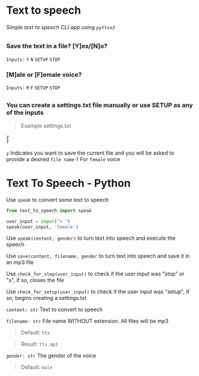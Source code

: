 # Text to speech
###### Simple text to speech CLI app using `pyttsx3`

### Save the text in a file? [Y]es/[N]o?
`Inputs:`
`Y` `N` `SETUP` `STOP`

### [M]ale or [F]emale voice?
`Inputs:`
`M` `F` `SETUP` `STOP`

##
### You can create a settings.txt file manually or use SETUP as any of the inputs
>Example settings.txt
```
y
f
```
`y` Indicates you want to save the current file and you will be asked to provide a desired `file name`
`f` For `female` voice

# Text To Speech - Python

Use `speak` to convert some text to speech
```py
from text_to_speech import speak

user_input = input("> ")
speak(user_input, 'female')
```
  
Use `speak(content, gender)` to turn text into speech and execute the speech

Use `save(content, filename, gender` to turn text into speech and save it in an mp3 file

Use `check_for_stop(user_input)` to check if the user input was "stop" or "s", if so, closes the file 

Use `check_for_setup(user_input)` to check if the user input was "setup", if so, begins creating a settings.txt

`content: str`
Text to convert to speech

`filename: str`
File name WITHOUT extension. All files will be mp3
>Default: `tts`

>Result: `tts.mp3`

`gender: str`
The gender of the voice
>Default: `male`
